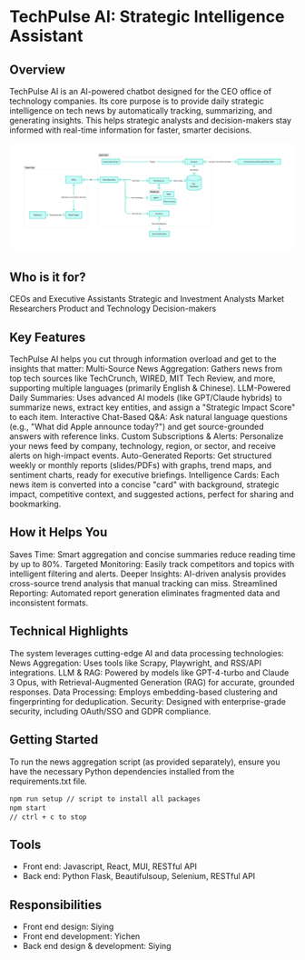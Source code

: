 # TechPulse AI: Strategic Intelligence Assistant

## Overview
TechPulse AI is an AI-powered chatbot designed for the CEO office of technology companies. Its core purpose is to provide daily strategic intelligence on tech news by automatically tracking, summarizing, and generating insights. This helps strategic analysts and decision-makers stay informed with real-time information for faster, smarter decisions.

![System Design](./frontend/public/system.png)

## Who is it for?
CEOs and Executive Assistants
Strategic and Investment Analysts
Market Researchers
Product and Technology Decision-makers

## Key Features
TechPulse AI helps you cut through information overload and get to the insights that matter:
Multi-Source News Aggregation: Gathers news from top tech sources like TechCrunch, WIRED, MIT Tech Review, and more, supporting multiple languages (primarily English & Chinese).
LLM-Powered Daily Summaries: Uses advanced AI models (like GPT/Claude hybrids) to summarize news, extract key entities, and assign a "Strategic Impact Score" to each item.
Interactive Chat-Based Q&A: Ask natural language questions (e.g., "What did Apple announce today?") and get source-grounded answers with reference links.
Custom Subscriptions & Alerts: Personalize your news feed by company, technology, region, or sector, and receive alerts on high-impact events.
Auto-Generated Reports: Get structured weekly or monthly reports (slides/PDFs) with graphs, trend maps, and sentiment charts, ready for executive briefings.
Intelligence Cards: Each news item is converted into a concise "card" with background, strategic impact, competitive context, and suggested actions, perfect for sharing and bookmarking.

## How it Helps You
Saves Time: Smart aggregation and concise summaries reduce reading time by up to 80%.
Targeted Monitoring: Easily track competitors and topics with intelligent filtering and alerts.
Deeper Insights: AI-driven analysis provides cross-source trend analysis that manual tracking can miss.
Streamlined Reporting: Automated report generation eliminates fragmented data and inconsistent formats.

## Technical Highlights
The system leverages cutting-edge AI and data processing technologies:
News Aggregation: Uses tools like Scrapy, Playwright, and RSS/API integrations.
LLM & RAG: Powered by models like GPT-4-turbo and Claude 3 Opus, with Retrieval-Augmented Generation (RAG) for accurate, grounded responses.
Data Processing: Employs embedding-based clustering and fingerprinting for deduplication.
Security: Designed with enterprise-grade security, including OAuth/SSO and GDPR compliance.

## Getting Started
To run the news aggregation script (as provided separately), ensure you have the necessary Python dependencies installed from the requirements.txt file.

```
npm run setup // script to install all packages
npm start
// ctrl + c to stop
```

## Tools
 - Front end: Javascript, React, MUI, RESTful API
 - Back end: Python Flask, Beautifulsoup, Selenium, RESTful API

## Responsibilities
 - Front end design: Siying
 - Front end development: Yichen
 - Back end design & development: Siying